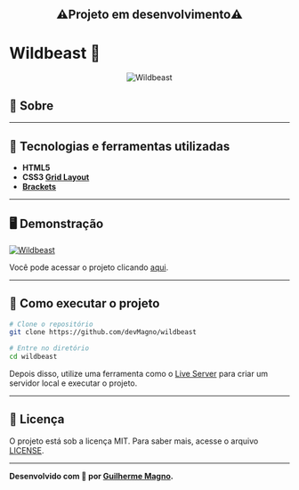 <h2 align="center">⚠️Projeto em desenvolvimento⚠️</h2>

# Wildbeast 🐺
<p align="center">
<img src="https://i.imgur.com/kdhcGjk.png" alt="Wildbeast" title="Wildbeast">
</p>

## 📖 Sobre   


---

## 🚀 Tecnologias e ferramentas utilizadas
- **HTML5**
- **CSS3 [Grid Layout](https://developer.mozilla.org/pt-BR/docs/Web/CSS/CSS_Grid_Layout/Basic_Concepts_of_Grid_Layout)**
- **[Brackets](http://brackets.io/)** 


---

## 🖥️ Demonstração
[![Wildbeast](https://i.imgur.com/HvbFC3R.png "Clique para acessar o projeto")](https://devmagno.github.io/wildbeast/ "Clique para acessar o projeto")   


Você pode acessar o projeto clicando [aqui](https://devmagno.github.io/wildbeast/).

---

## 🔧 Como executar o projeto

```bash
# Clone o repositório
git clone https://github.com/devMagno/wildbeast

# Entre no diretório
cd wildbeast
```
Depois disso, utilize uma ferramenta como o [Live Server](https://marketplace.visualstudio.com/items?itemName=ritwickdey.LiveServer) para criar um servidor local e executar o projeto.

---

## 📝 Licença

O projeto está sob a licença MIT. Para saber mais, acesse o arquivo [LICENSE](https://github.com/devMagno/wildbeast/blob/main/LICENSE).

---
**Desenvolvido com 💜 por [Guilherme Magno](https://github.com/devmagno/).**